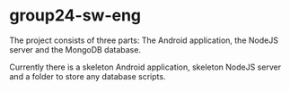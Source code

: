 # group24-sw-eng

The project consists of three parts: The Android application, the NodeJS server and the MongoDB database. 

Currently there is a skeleton Android application, skeleton NodeJS server and a folder to store any database scripts.
